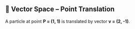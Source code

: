 ## 🧮 Vector Space – Point Translation

A particle at point **P = (1, 1)** is translated by vector **v = (2, -1)**.

<canvas id="vectorSpaceCanvas" width="400" height="400"></canvas>

<script src="../picasso/Points.js"></script>
<script src="../picasso/Vectors.js"></script>
<script src="../picasso/VectorSpaces.js"></script>
<script src="../picasso/VS_x.js"></script>
<script src="https://cdn.jsdelivr.net/npm/p5@1.9.0/lib/p5.min.js"></script>
